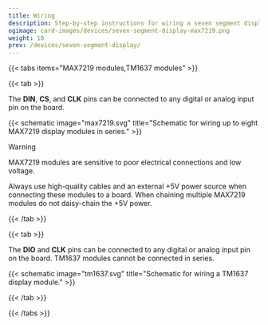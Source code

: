 ```yaml
---
title: Wiring
description: Step-by-step instructions for wiring a seven segment display module.
ogimage: card-images/devices/seven-segment-display-max7219.png
weight: 10
prev: /devices/seven-segment-display/
---
```


{{< tabs items="MAX7219 modules,TM1637 modules" >}}

{{< tab >}}

The **DIN**, **CS**, and **CLK** pins can be connected to any digital or analog input pin on the board.

{{< schematic image="max7219.svg" title="Schematic for wiring up to eight MAX7219 display modules in series." >}}

> [!WARNING]
> MAX7219 modules are sensitive to poor electrical connections and low voltage.
>
> Always use high-quality cables and an external +5V power source when connecting these modules to a board. When chaining multiple MAX7219 modules do not daisy-chain the +5V power.

{{< /tab >}}

{{< tab >}}

The **DIO** and **CLK** pins can be connected to any digital or analog input pin on the board. TM1637 modules cannot be connected in series.

{{< schematic image="tm1637.svg" title="Schematic for wiring a TM1637 display module." >}}

{{< /tab >}}

{{< /tabs >}}
